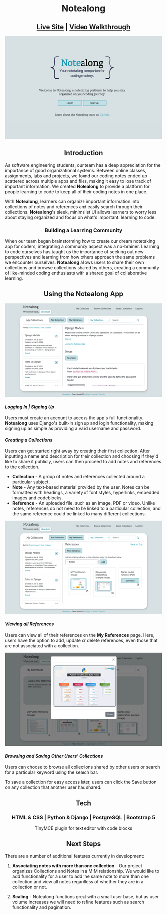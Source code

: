 # <div align="center">Notealong</div>
## <div align="center">[Live Site](https://notealong-fad09aab9558.herokuapp.com/) | [Video Walkthrough](https://www.youtube.com/watch?v=ZjRPx1Q57Nk) </div>

![Notealong Splash Page](./main_app/static/images/splash.png)

## <div align="center">Introduction</div>
As software engineering students, our team has a deep appreciation for the importance of good organizational systems. Between online classes, assignments, labs and projects, we found our coding notes ended up scattered across multiple apps and files, making it easy to lose track of important information. We created **Notealong** to provide a platform for people learning to code to keep all of their coding notes in one place.  

With **Notealong**, learners can organize important information into collections of notes and references and easily search through their collections. **Notealong**'s sleek, minimalist UI allows learners to worry less about staying organized and focus on what's important: learning to code.

### <div align="center">Building a Learning Community</div>

When our team began brainstorming how to create our dream notetaking app for coders, integrating a community aspect was a no-brainer. Learning to code ourselves has taught us the importance of seeking out new perspectives and learning from how others approach the same problems we encounter ourselves. **Notealong** allows users to share their own collections and browse collections shared by others, creating a community of like-minded coding enthusiasts with a shared goal of collaborative learning.

## <div align="center">Using the Notealong App</div>

![Notealong collection page](./main_app/static/images/collection.png)

#### *Logging In | Signing Up*
Users must create an account to access the app's full functionality. **Notealong** uses Django's built-in sign up and login functionality, making signing up as simple as providing a valid username and password.

#### *Creating a Collections*
Users can get started right away by creating their first collection. After inputting a name and description for their collection and choosing if they'd like to share it publicly, users can then proceed to add notes and references to the collection.

* **Collection** - A group of notes and references collected around a particular subject.
* **Note** - Any text-based material provided by the user. Notes can be formatted with headings, a variety of font styles, hyperlinks, embedded images and codeblocks.
* **Reference** - An uploaded file, such as an image, PDF or video. Unlike notes, references do not need to be linked to a particular collection, and the same reference could be linked to many different collections.

![Notealong references page](./main_app/static/images/refs.png)

#### *Viewing all References*
Users can view all of their references on the **My References** page. Here, users have the option to add, update or delete references, even those that are not associated with a collection.

![Notealong references page](./main_app/static/images/modal.png)

#### *Browsing and Saving Other Users' Collections*
Users can choose to browse all collections shared by other users or search for a particular keyword using the search bar.

To save a collection for easy access later, users can click the Save button on any collection that another user has shared.


## <div align="center">Tech</div>

### <div align="center">HTML & CSS | Python & Django | PostgreSQL | Bootstrap 5</div>
<div align="center">TinyMCE plugin for text editor with code blocks</div>

## <div align="center">Next Steps</div>

There are a number of additional features currently in development:

1. **Associating notes with more than one collection** - Our project organizes Collections and Notes in a M:M relationship. We would like to add functionality for a user to add the same note to more than one collection and view all notes regardless of whether they are in a collection or not.

2. **Scaling** - Notealong functions great with a small user base, but as user volume increases we will need to refine features such as search functionality and pagination.
